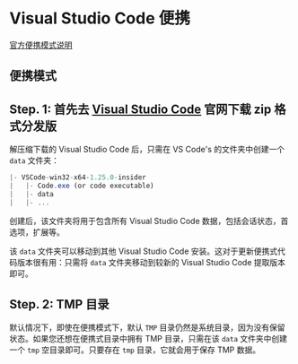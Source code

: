 # Visual Studio Code 便携

[官方便携模式说明](https://code.visualstudio.com/docs/editor/portable)

## 便携模式

## Step. 1: 首先去 [Visual Studio Code](https://code.visualstudio.com) 官网下载 zip 格式分发版

解压缩下载的 Visual Studio Code 后，只需在 VS Code's 的文件夹中创建一个 `data` 文件夹：

```javascript
|- VSCode-win32-x64-1.25.0-insider
|   |- Code.exe (or code executable)
|   |- data
|   |- ...
```

创建后，该文件夹将用于包含所有 Visual Studio Code 数据，包括会话状态，首选项，扩展等。

该 `data` 文件夹可以移动到其他 Visual Studio Code 安装。这对于更新便携式代码版本很有用：只需将 `data` 文件夹移动到较新的 Visual Studio Code 提取版本即可。

## Step. 2: TMP 目录

默认情况下，即使在便携模式下，默认 `TMP` 目录仍然是系统目录，因为没有保留状态。如果您还想在便携式目录中拥有 TMP 目录，只需在该 `data` 文件夹中创建一个 `tmp` 空目录即可。只要存在 `tmp` 目录，它就会用于保存 TMP 数据。
